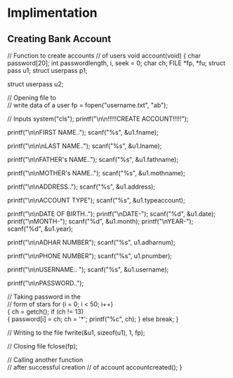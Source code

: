 # Implimentation

## Creating Bank Account
// Function to create accounts 
// of users
void account(void)
{
 char password[20];
 int passwordlength, i, seek = 0;
 char ch;
 FILE *fp, *fu;
 struct pass u1;
 struct userpass p1;

 struct userpass u2;

 // Opening file to  
 // write data of a user
 fp = fopen("username.txt", "ab");

 // Inputs
 system("cls");
 printf("\n\n!!!!!CREATE ACCOUNT!!!!!");

 printf("\n\nFIRST NAME..");
 scanf("%s", &u1.fname);

 printf("\n\n\nLAST NAME..");
 scanf("%s", &u1.lname);

 printf("\n\nFATHER's NAME..");
 scanf("%s", &u1.fathname);

 printf("\n\nMOTHER's NAME..");
 scanf("%s", &u1.mothname);

 printf("\n\nADDRESS..");
 scanf("%s", &u1.address);

 printf("\n\nACCOUNT TYPE");
 scanf("%s", &u1.typeaccount);

 printf("\n\nDATE OF BIRTH..");
 printf("\nDATE-");
 scanf("%d", &u1.date);
 printf("\nMONTH-");
 scanf("%d", &u1.month);
 printf("\nYEAR-");
 scanf("%d", &u1.year);

 printf("\n\nADHAR NUMBER");
 scanf("%s", u1.adharnum);

 printf("\n\nPHONE NUMBER");
 scanf("%s", u1.pnumber);

 printf("\n\nUSERNAME.. ");
 scanf("%s", &u1.username);

 printf("\n\nPASSWORD..");

 // Taking password in the  
 // form of stars
 for (i = 0; i < 50; i++)  
 {
   ch = getch();
   if (ch != 13)  
   {
     password[i] = ch;
     ch = '*';
     printf("%c", ch);
   }
   else
     break;
 }

 // Writing to the file
 fwrite(&u1, sizeof(u1), 1, fp);

 // Closing file
 fclose(fp);

 // Calling another function  
 // after successful creation
 // of account
 accountcreated();
}
